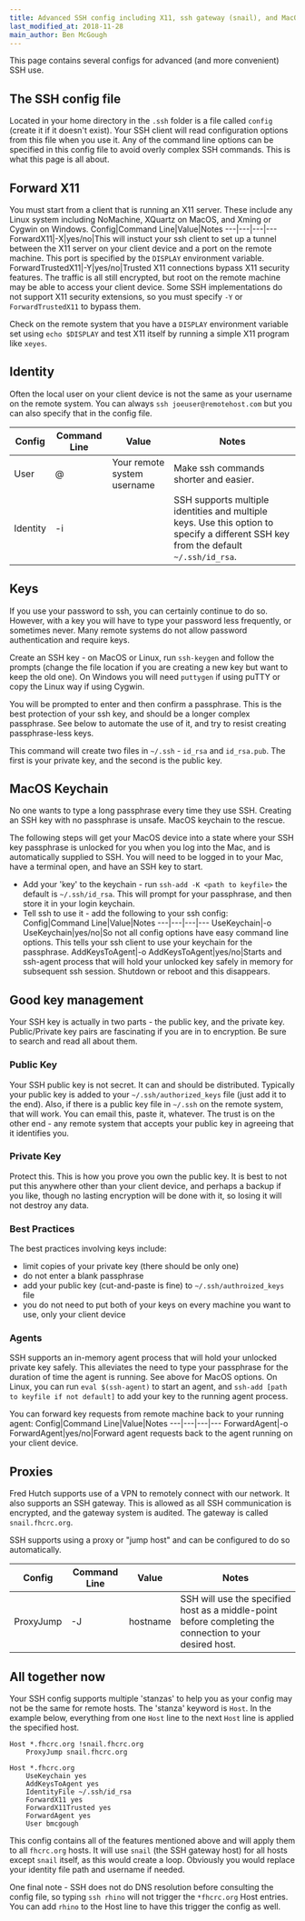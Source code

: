 ```yaml
---
title: Advanced SSH config including X11, ssh gateway (snail), and MacOS keychain
last_modified_at: 2018-11-28
main_author: Ben McGough
---
```

This page contains several configs for advanced (and more convenient) SSH use.

## The SSH config file
Located in your home directory in the `.ssh` folder is a file called `config` (create it if it doesn't exist). Your SSH client will read configuration options from this file when you use it. Any of the command line options can be specified in this config file to avoid overly complex SSH commands. This is what this page is all about.

## Forward X11
You must start from a client that is running an X11 server. These include any Linux system including NoMachine, XQuartz on MacOS, and Xming or Cygwin on Windows.
Config|Command Line|Value|Notes
---|---|---|---
ForwardX11|-X|yes/no|This will instuct your ssh client to set up a tunnel between the X11 server on your client device and a port on the remote machine. This port is specified by the `DISPLAY` environment variable.
ForwardTrustedX11|-Y|yes/no|Trusted X11 connections bypass X11 security features. The traffic is all still encrypted, but root on the remote machine may be able to access your client device. Some SSH implementations do not support X11 security extensions, so you must specify `-Y` or `ForwardTrustedX11` to bypass them.

Check on the remote system that you have a `DISPLAY` environment variable set using `echo $DISPLAY` and test X11 itself by running a simple X11 program like `xeyes`.

## Identity
Often the local user on your client device is not the same as your username on the remote system. You can always `ssh joeuser@remotehost.com` but you can also specify that in the config file.

Config|Command Line|Value|Notes
---|---|---|---
User|<username>@|Your remote system username|Make ssh commands shorter and easier.
Identity|-i|<path to identity file>|SSH supports multiple identities and multiple keys. Use this option to specify a different SSH key from the default `~/.ssh/id_rsa`.

## Keys
If you use your password to ssh, you can certainly continue to do so. However, with a key you will have to type your password less frequently, or sometimes never. Many remote systems do not allow password authentication and require keys.

Create an SSH key - on MacOS or Linux, run `ssh-keygen` and follow the prompts (change the file location if you are creating a new key but want to keep the old one). On Windows you will need `puttygen` if using puTTY or copy the Linux way if using Cygwin.

You will be prompted to enter and then confirm a passphrase. This is the best protection of your ssh key, and should be a longer complex passphrase. See below to automate the use of it, and try to resist creating passphrase-less keys.

This command will create two files in `~/.ssh` - `id_rsa` and `id_rsa.pub`. The first is your private key, and the second is the public key.

## MacOS Keychain
No one wants to type a long passphrase every time they use SSH. Creating an SSH key with no passphrase is unsafe. MacOS keychain to the rescue.

The following steps will get your MacOS device into a state where your SSH key passphrase is unlocked for you when you log into the Mac, and is automatically supplied to SSH. You will need to be logged in to your Mac, have a terminal open, and have an SSH key to start.

* Add your 'key' to the keychain - run `ssh-add -K <path to keyfile>` the default is `~/.ssh/id_rsa`. This will prompt for your passphrase, and then store it in your login keychain.
* Tell ssh to use it - add the following to your ssh config:
Config|Command Line|Value|Notes
---|---|---|---
UseKeychain|-o UseKeychain|yes/no|So not all config options have easy command line options. This tells your ssh client to use your keychain for the passphrase.
AddKeysToAgent|-o AddKeysToAgent|yes/no|Starts and ssh-agent process that will hold your unlocked key safely in memory for subsequent ssh session. Shutdown or reboot and this disappears.

## Good key management
Your SSH key is actually in two parts - the public key, and the private key. Public/Private key pairs are fascinating if you are in to encryption. Be sure to search and read all about them.

### Public Key
Your SSH public key is not secret. It can and should be distributed. Typically your public key is added to your `~/.ssh/authorized_keys` file (just add it to the end). Also, if there is a public key file in `~/.ssh` on the remote system, that will work. You can email this, paste it, whatever. The trust is on the other end - any remote system that accepts your public key in agreeing that it identifies you.

### Private Key
Protect this. This is how you prove you own the public key. It is best to not put this anywhere other than your client device, and perhaps a backup if you like, though no lasting encryption will be done with it, so losing it will not destroy any data.

### Best Practices
The best practices involving keys include:

* limit copies of your private key (there should be only one)
* do not enter a blank passphrase
* add your public key (cut-and-paste is fine) to `~/.ssh/authroized_keys` file
* you do not need to put both of your keys on every machine you want to use, only your client device

### Agents
SSH supports an in-memory agent process that will hold your unlocked private key safely. This alleviates the need to type your passphrase for the duration of time the agent is running. See above for MacOS options. On Linux, you can run `eval $(ssh-agent)` to start an agent, and `ssh-add [path to keyfile if not default]` to add your key to the running agent process.

You can forward key requests from remote machine back to your running agent:
Config|Command Line|Value|Notes
---|---|---|---
ForwardAgent|-o ForwardAgent|yes/no|Forward agent requests back to the agent running on your client device.

## Proxies
Fred Hutch supports use of a VPN to remotely connect with our network. It also supports an SSH gateway. This is allowed as all SSH communication is encrypted, and the gateway system is audited. The gateway is called `snail.fhcrc.org`.

SSH supports using a proxy or "jump host" and can be configured to do so automatically.

Config|Command Line|Value|Notes
---|---|---|---
ProxyJump|-J|hostname|SSH will use the specified host as a middle-point before completing the connection to your desired host.

## All together now
Your SSH config supports multiple 'stanzas' to help you as your config may not be the same for remote hosts. The 'stanza' keyword is `Host`. In the example below, everything from one `Host` line to the next `Host` line is applied the specified host.
```
Host *.fhcrc.org !snail.fhcrc.org
	ProxyJump snail.fhcrc.org

Host *.fhcrc.org
	UseKeychain yes
	AddKeysToAgent yes
	IdentityFile ~/.ssh/id_rsa
	ForwardX11 yes
	ForwardX11Trusted yes
	ForwardAgent yes
    User bmcgough
```
This config contains all of the features mentioned above and will apply them to all `fhcrc.org` hosts. It will use `snail` (the SSH gateway host) for all hosts except `snail` itself, as this would create a loop. Obviously you would replace your identity file path and username if needed.

One final note - SSH does not do DNS resolution before consulting the config file, so typing `ssh rhino` will not trigger the `*fhcrc.org` Host entries. You can add `rhino` to the Host line to have this trigger the config as well.